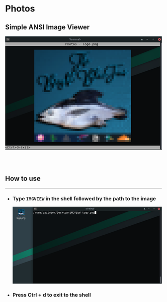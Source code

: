 # Photos

## Simple ANSI Image Viewer

![PhotosScreenshot](images/Photos.png)

<br><br>

## How to use

---

- ### Type `IMGVIEW` in the shell followed by the path to the image

  ![IMGVIEWScreenshot](images/IMGVIEW.png)

- ### Press Ctrl + d to exit to the shell
